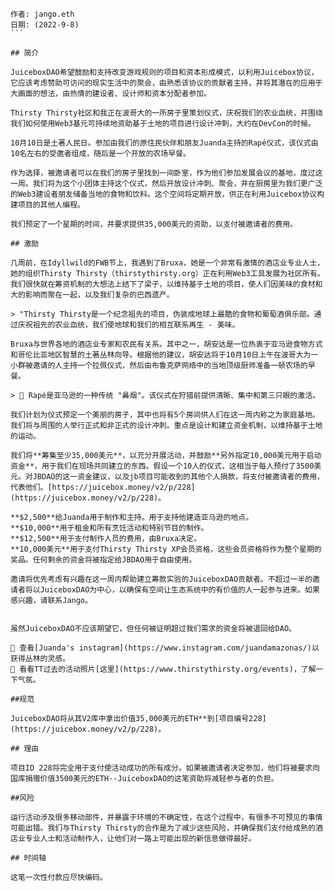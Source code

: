 
````纯文本
作者: jango.eth
日期: (2022-9-8)
```

## 简介

JuiceboxDAO希望鼓励和支持改变游戏规则的项目和资本形成模式，以利用Juicebox协议，它应该考虑赞助可访问的现实生活中的聚会，由熟悉该协议的贡献者主持，并将其潜在的应用于大画面的想法，由热情的建设者、设计师和资本分配者参加。

Thirsty Thirsty社区和我正在波哥大的一所房子里策划仪式，庆祝我们的农业血统，并围绕我们如何使用Web3基元可持续地资助基于土地的项目进行设计冲刺，大约在DevCon的时候。

10月10日是土著人民日。参加由我们的原住民伙伴和朋友Juanda主持的Rapé仪式，该仪式由10名左右的受邀者组成，随后是一个开放的农场早餐。

作为选择，被邀请者可以在我们的房子里找到一间卧室，作为他们参加发展会议的基地，度过这一周。我们将为这个小团体主持这个仪式，然后开放设计冲刺、聚会，并在厨房里为我们更广泛的Web3建设者朋友储备当地的食物和饮料。这个空间将定期开放，供正在利用Juicebox协议构建项目的其他人编程。

我们预定了一个星期的时间，并要求提供35,000美元的资助，以支付被邀请者的费用。

## 激励

几周前，在Idyllwild的FWB节上，我遇到了Bruxa，她是一个非常有激情的酒店业专业人士，她的组织Thirsty Thirsty（thirstythirsty.org）正在利用Web3工具发展为社区所有。我们很快就在筹资机制的大想法上结下了梁子，以维持基于土地的项目，使人们因美味的食材和大的影响而聚在一起，以及我们复杂的巴西遗产。

> "Thirsty Thirsty是一个纪念祖先的项目，伪装成地球上最酷的食物和葡萄酒俱乐部。通过庆祝祖先的农业血统，我们使地球和我们的相互联系再生 - 美味。

Bruxa与世界各地的酒店业专家和农民有关系。其中之一，胡安达是一位热衷于亚马逊食物方式和哥伦比亚地区智慧的土著丛林向导。根据他的建议，胡安达将于10月10日上午在波哥大为一小群被邀请的人主持一个拉佩仪式，然后由布鲁克萨网络中的当地顶级厨师准备一顿农场的早餐。

> 🐍 Rapé是亚马逊的一种传统 "鼻烟"。该仪式在狩猎前提供清晰、集中和第三只眼的激活。

我们计划为仪式预定一个美丽的房子，其中也将有5个房间供人们在这一周内称之为家庭基地。我们将与周围的人举行正式和非正式的设计冲刺。重点是设计和建立资金机制，以维持基于土地的运动。

我们将**筹集至少35,000美元**，以充分开展活动，并鼓励**另外指定10,000美元用于启动资金**，用于我们在现场共同建立的东西。假设一个10人的仪式，这相当于每人预付了3500美元。对JBDAO的这一资金建议，以及jb项目可能收到的其他个人捐款，将支付被邀请者的费用，代表他们。[https://juicebox.money/v2/p/228](https://juicebox.money/v2/p/228)。

**$2,500**给Juanda用于制作和主持。用于支持他建造亚马逊的地点。
**$10,000**用于租金和所有烹饪活动和特别节目的制作。
**$12,500**用于支付制作人员的费用，由Bruxa决定。
**10,000美元**用于支付Thirsty Thirsty XP会员资格，这些会员资格将作为整个星期的奖品。任何剩余的资金将被指定给JBDAO用于自由使用。

邀请将优先考虑有兴趣在这一周内帮助建立筹款实验的JuiceboxDAO贡献者。不超过一半的邀请者将以JuiceboxDAO为中心，以确保有空间让生态系统中的有价值的人一起参与进来。如果感兴趣，请联系Jango。


虽然JuiceboxDAO不应该期望它，但任何被证明超过我们需求的资金将被退回给DAO。

🐍 查看[Juanda's instagram](https://www.instagram.com/juandamazonas/)以获得丛林的灵感。
🥂 看看TT过去的活动照片[这里](https://www.thirstythirsty.org/events)，了解一下气氛。

##规范

JuiceboxDAO将从其V2库中拿出价值35,000美元的ETH**到[项目编号228](https://juicebox.money/v2/p/228)。

## 理由

项目ID 228将完全用于支付使活动成功的所有成分。如果被邀请者决定参加，他们将被要求向国库捐赠价值3500美元的ETH--JuiceboxDAO的这笔资助将减轻参与者的负担。

##风险

运行活动涉及很多移动部件，并暴露于环境的不确定性，在这个过程中，有很多不可预见的事情可能出错。我们与Thirsty Thirsty的合作是为了减少这些风险，并确保我们支付给成熟的酒店业专业人士和活动制作人，让他们对一路上可能出现的新信息做得最好。

## 时间轴

这笔一次性付款应尽快编码。
